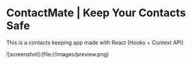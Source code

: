 # ContactMate | Keep Your Contacts Safe

This is a contacts keeping app made with React (Hooks + Context API)

![screenshot]:(file://images/preview.png)
